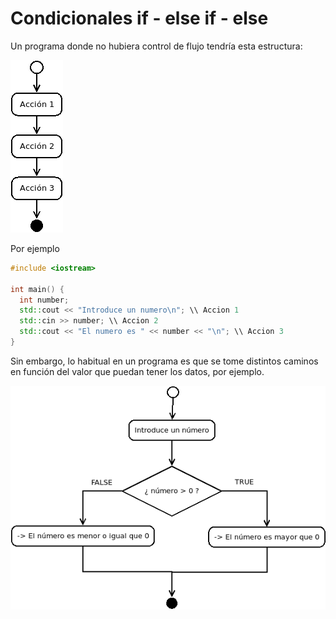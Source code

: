 # Condicionales if - else if - else

Un programa donde no hubiera control de flujo tendría esta estructura:

<img src="./images/secuencial.png"
     alt="Secuencial"
     style="align: center;" />

Por ejemplo

```cpp
#include <iostream>

int main() {
  int number;
  std::cout << "Introduce un numero\n"; \\ Accion 1
  std::cin >> number; \\ Accion 2
  std::cout << "El numero es " << number << "\n"; \\ Accion 3
}
``` 

Sin embargo, lo habitual en un programa es que se tome distintos caminos en función del valor que puedan tener los datos, por ejemplo.

<img src="./images/if.png"
     alt="if"
     style="display: block; margin-left:auto; margin-right:auto" />